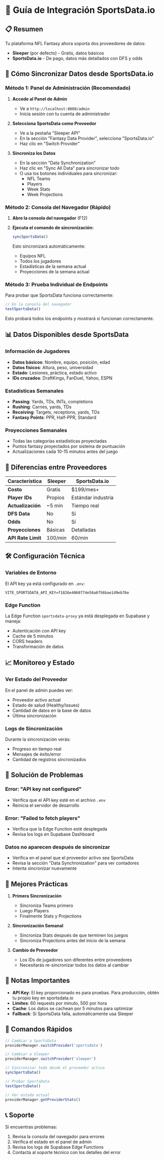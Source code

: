 # 🏈 Guía de Integración SportsData.io

## 📋 Resumen
Tu plataforma NFL Fantasy ahora soporta dos proveedores de datos:
- **Sleeper** (por defecto) - Gratis, datos básicos
- **SportsData.io** - De pago, datos más detallados con DFS y odds

## 🚀 Cómo Sincronizar Datos desde SportsData.io

### Método 1: Panel de Administración (Recomendado)

1. **Accede al Panel de Admin**
   - Ve a `http://localhost:8080/admin`
   - Inicia sesión con tu cuenta de administrador

2. **Selecciona SportsData como Proveedor**
   - Ve a la pestaña "Sleeper API"
   - En la sección "Fantasy Data Provider", selecciona "SportsData.io"
   - Haz clic en "Switch Provider"

3. **Sincroniza los Datos**
   - En la sección "Data Synchronization"
   - Haz clic en "Sync All Data" para sincronizar todo
   - O usa los botones individuales para sincronizar:
     - NFL Teams
     - Players
     - Week Stats
     - Week Projections

### Método 2: Consola del Navegador (Rápido)

1. **Abre la consola del navegador** (F12)

2. **Ejecuta el comando de sincronización:**
   ```javascript
   syncSportsData()
   ```
   
   Esto sincronizará automáticamente:
   - Equipos NFL
   - Todos los jugadores
   - Estadísticas de la semana actual
   - Proyecciones de la semana actual

### Método 3: Prueba Individual de Endpoints

Para probar que SportsData funciona correctamente:

```javascript
// En la consola del navegador
testSportsData()
```

Esto probará todos los endpoints y mostrará si funcionan correctamente.

## 📊 Datos Disponibles desde SportsData

### Información de Jugadores
- **Datos básicos**: Nombre, equipo, posición, edad
- **Datos físicos**: Altura, peso, universidad
- **Estado**: Lesiones, práctica, estado activo
- **IDs cruzados**: DraftKings, FanDuel, Yahoo, ESPN

### Estadísticas Semanales
- **Passing**: Yards, TDs, INTs, completions
- **Rushing**: Carries, yards, TDs
- **Receiving**: Targets, receptions, yards, TDs
- **Fantasy Points**: PPR, Half-PPR, Standard

### Proyecciones Semanales
- Todas las categorías estadísticas proyectadas
- Puntos fantasy proyectados por sistema de puntuación
- Actualizaciones cada 10-15 minutos antes del juego

## 🔄 Diferencias entre Proveedores

| Característica | Sleeper | SportsData.io |
|---------------|---------|---------------|
| **Costo** | Gratis | $199/mes+ |
| **Player IDs** | Propios | Estándar industria |
| **Actualización** | ~5 min | Tiempo real |
| **DFS Data** | No | Sí |
| **Odds** | No | Sí |
| **Proyecciones** | Básicas | Detalladas |
| **API Rate Limit** | 100/min | 60/min |

## 🛠️ Configuración Técnica

### Variables de Entorno
El API key ya está configurado en `.env`:
```env
VITE_SPORTSDATA_API_KEY=f1826e4060774e56a6f56bae1d9eb76e
```

### Edge Function
La Edge Function `sportsdata-proxy` ya está desplegada en Supabase y maneja:
- Autenticación con API key
- Cache de 5 minutos
- CORS headers
- Transformación de datos

## 📈 Monitoreo y Estado

### Ver Estado del Proveedor
En el panel de admin puedes ver:
- Proveedor activo actual
- Estado de salud (Healthy/Issues)
- Cantidad de datos en la base de datos
- Última sincronización

### Logs de Sincronización
Durante la sincronización verás:
- Progreso en tiempo real
- Mensajes de éxito/error
- Cantidad de registros sincronizados

## 🔧 Solución de Problemas

### Error: "API key not configured"
- Verifica que el API key esté en el archivo `.env`
- Reinicia el servidor de desarrollo

### Error: "Failed to fetch players"
- Verifica que la Edge Function esté desplegada
- Revisa los logs en Supabase Dashboard

### Datos no aparecen después de sincronizar
- Verifica en el panel que el proveedor activo sea SportsData
- Revisa la sección "Data Synchronization" para ver contadores
- Intenta sincronizar nuevamente

## 🎯 Mejores Prácticas

1. **Primera Sincronización**
   - Sincroniza Teams primero
   - Luego Players
   - Finalmente Stats y Projections

2. **Sincronización Semanal**
   - Sincroniza Stats después de que terminen los juegos
   - Sincroniza Projections antes del inicio de la semana

3. **Cambio de Proveedor**
   - Los IDs de jugadores son diferentes entre proveedores
   - Necesitarás re-sincronizar todos los datos al cambiar

## 📝 Notas Importantes

- **API Key**: El key proporcionado es para pruebas. Para producción, obtén tu propio key en sportsdata.io
- **Límites**: 60 requests por minuto, 500 por hora
- **Cache**: Los datos se cachean por 5 minutos para optimizar
- **Fallback**: Si SportsData falla, automáticamente usa Sleeper

## 🚀 Comandos Rápidos

```javascript
// Cambiar a SportsData
providerManager.switchProvider('sportsdata')

// Cambiar a Sleeper
providerManager.switchProvider('sleeper')

// Sincronizar todo desde el proveedor activo
syncSportsData()

// Probar SportsData
testSportsData()

// Ver estado actual
providerManager.getProviderStats()
```

## 📞 Soporte

Si encuentras problemas:
1. Revisa la consola del navegador para errores
2. Verifica el estado en el panel de admin
3. Revisa los logs de Supabase Edge Functions
4. Contacta al soporte técnico con los detalles del error